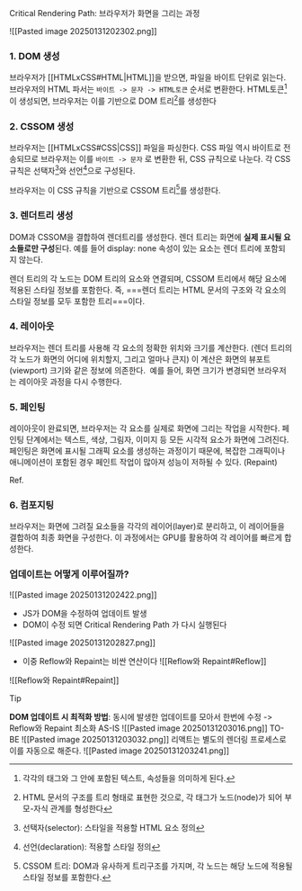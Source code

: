 Critical Rendering Path: 브라우저가 화면을 그리는 과정

![[Pasted image 20250131202302.png]]
### 1. DOM 생성
브라우저가 [[HTMLxCSS#HTML|HTML]]을 받으면, 파일을 바이트 단위로 읽는다. 브라우저의 HTML 파서는 `바이트 -> 문자 -> HTML토큰` 순서로 변환한다. HTML토큰[^1]이 생성되면, 브라우저는 이를 기반으로 DOM 트리[^2]를 생성한다

### 2. CSSOM 생성

브라우저는 [[HTMLxCSS#CSS|CSS]] 파일을 파싱한다. CSS 파일 역시 바이트로 전송되므로 브라우저는 이를 `바이트 -> 문자` 로 변환한 뒤, CSS 규칙으로 나눈다. 각 CSS 규칙은 선택자[^3]와 선언[^4]으로 구성된다.

브라우저는 이 CSS 규칙을 기반으로 CSSOM 트리[^5]를 생성한다. 

### 3. 렌더트리 생성

DOM과 CSSOM을 결합하여 렌더트리를 생성한다. 렌더 트리는 화면에 **실제 표시될 요소들로만 구성**된다. 예를 들어 display: none 속성이 있는 요소는 렌더 트리에 포함되지 않는다.

렌더 트리의 각 노드는 DOM 트리의 요소와 연결되며, CSSOM 트리에서 해당 요소에 적용된 스타일 정보를 포함한다. 즉, ===렌더 트리는 HTML 문서의 구조와 각 요소의 스타일 정보를 모두 포함한 트리===이다.

### 4. 레이아웃

브라우저는 렌더 트리를 사용해 각 요소의 정확한 위치와 크기를 계산한다. (렌더 트리의 각 노드가 화면의 어디에 위치할지, 그리고 얼마나 큰지)
이 계산은 화면의 뷰포트(viewport) 크기와 같은 정보에 의존한다.  예를 들어, 화면 크기가 변경되면 브라우저는 레이아웃 과정을 다시 수행한다. 


### 5. 페인팅

레이아웃이 완료되면, 브라우저는 각 요소를 실제로 화면에 그리는 작업을 시작한다. 페인팅 단계에서는 텍스트, 색상, 그림자, 이미지 등 모든 시각적 요소가 화면에 그려진다. 
페인팅은 화면에 표시될 그래픽 요소를 생성하는 과정이기 때문에, 복잡한 그래픽이나 애니메이션이 포함된 경우 페인트 작업이 많아져 성능이 저하될 수 있다. (Repaint)

Ref. 

### 6. 컴포지팅

브라우저는 화면에 그려질 요소들을 각각의 레이어(layer)로 분리하고, 이 레이어들을 결합하여 최종 화면을 구성한다. 이 과정에서는 GPU를 활용하여 각 레이어를 빠르게 합성한다. 

[^1]: 각각의 태그와 그 안에 포함된 텍스트, 속성들을 의미하게 된다.
[^2]: HTML 문서의 구조를 트리 형태로 표현한 것으로, 각 태그가 노드(node)가 되어 부모-자식 관계를 형성한다
[^3]: 선택자(selector): 스타일을 적용할 HTML 요소 정의
[^4]: 선언(declaration): 적용할 스타일 정의
[^5]: CSSOM 트리: DOM과 유사하게 트리구조를 가지며, 각 노드는 해당 노드에 적용될 스타일 정보를 포함한다.



### 업데이트는 어떻게 이루어질까?
![[Pasted image 20250131202422.png]]
- JS가 DOM을 수정하여 업데이트 발생
- DOM이 수정 되면 Critical Rendering Path 가 다시 실행된다

![[Pasted image 20250131202827.png]]
- 이중 Reflow와 Repaint는 비싼 연산이다
![[Reflow와 Repaint#Reflow]]

![[Reflow와 Repaint#Repaint]]


>[!tip]
> **DOM 업데이트 시 최적화 방법**: 동시에 발생한 업데이트를 모아서 한번에 수정 -> Reflow와 Repaint 최소화
>AS-IS
>![[Pasted image 20250131203016.png]]
TO-BE
![[Pasted image 20250131203032.png]]
리액트는 별도의 렌더링 프로세스로 이를 자동으로 해준다.
![[Pasted image 20250131203241.png]]
